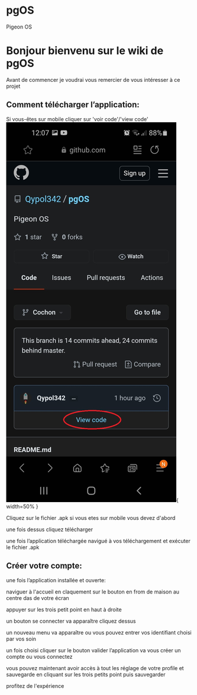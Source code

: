 # pgOS
Pigeon OS
# Bonjour bienvenu sur le wiki de pgOS

Avant de commencer je voudrai vous remercier de vous intéresser à ce projet


## Comment télécharger l’application:

Si vous-êtes sur mobile cliquer sur 'voir code'/'view code'
![drawing](https://github.com/Qypol342/pgOS/blob/master/file/images/viewcode.jpg ){ width=50% }

Cliquez sur le fichier .apk si vous etes sur mobile vous devez d'abord 

une fois dessus cliquez télécharger

une fois l’application téléchargée navigué à vos téléchargement et exécuter le fichier .apk
	

## Créer votre compte:
une fois l’application installée et ouverte:

naviguer à l'accueil en claquement sur le bouton en from de maison au centre das de votre écran

appuyer sur les trois petit point en haut à droite

un bouton se connecter va apparaître cliquez dessus

un nouveau menu va apparaître ou vous pouvez entrer vos identifiant choisi par vos soin

un fois choisi cliquer sur le bouton valider l’application va vous créer un compte ou vous connectez

vous pouvez maintenant avoir accès à tout les réglage de votre profile et sauvegarde en cliquant sur les trois petits point puis sauvegarder


profitez de l'expérience





